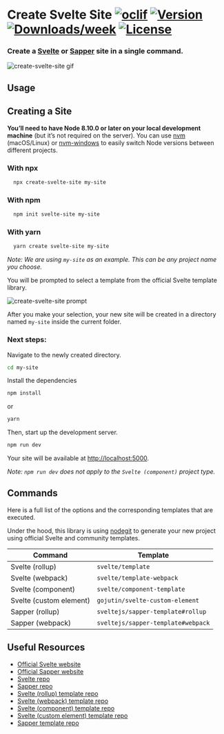 # Create Svelte Site [![oclif](https://img.shields.io/badge/cli-oclif-brightgreen.svg)](https://oclif.io) [![Version](https://img.shields.io/npm/v/create-svelte-site.svg)](https://npmjs.org/package/create-svelte-site) [![Downloads/week](https://img.shields.io/npm/dw/create-svelte-site.svg)](https://npmjs.org/package/create-svelte-site) [![License](https://img.shields.io/npm/l/create-svelte-site.svg)](https://github.com/gojutin/create-svelte-site/blob/master/package.json)

### Create a [Svelte](https://svelte.dev/) or [Sapper](https://sapper.svelte.dev/) site in a single command.



![create-svelte-site gif](https://res.cloudinary.com/gojutin/image/upload/v1557246205/create-svelte-site/create-svelte-site.gif "create-svelte-site gif")

## Usage

## Creating a Site
**You’ll need to have Node 8.10.0 or later on your local development machine** (but it’s not required on the server). You can use [nvm](https://github.com/creationix/nvm#installation) (macOS/Linux) or [nvm-windows](https://github.com/coreybutler/nvm-windows#node-version-manager-nvm-for-windows) to easily switch Node versions between different projects.

### With npx

```sh
  npx create-svelte-site my-site
```

### With npm

```sh
  npm init svelte-site my-site
```

### With yarn

```sh
  yarn create svelte-site my-site
```

_Note: We are using `my-site` as an example. This can be any project name you choose._

You will be prompted to select a template from the official Svelte template library.

![create-svelte-site prompt](https://res.cloudinary.com/gojutin/image/upload/w_320/v1557245550/create-svelte-site/create-svelte-site-prompt.png "create-svelte-site prompt")

After you make your selection, your new site will be created in a directory named `my-site` inside the current folder.

### Next steps:

Navigate to the newly created directory.

```sh
cd my-site
```

Install the dependencies

```sh
npm install
```

or 

```sh
yarn
```

Then, start up the development server.

```sh
npm run dev
```

Your site will be available at [http://localhost:5000](http://localhost:5000).

_Note: `npm run dev` does not apply to the `Svelte (component)` project type._

## Commands

Here is a full list of the options and the corresponding templates that are executed. 

Under the hood, this library is using [nodegit](https://github.com/nodegit/nodegit/) to generate your new project using official Svelte and community templates.

| Command            | Template                           |
| ------------------ | -----------------------------------|
| Svelte (rollup)    | `svelte/template`                  |
| Svelte (webpack)   | `svelte/template-webpack`          |
| Svelte (component) | `svelte/component-template`        |
| Svelte (custom element) | `gojutin/svelte-custom-element` |
| Sapper (rollup)    | `sveltejs/sapper-template#rollup`  |
| Sapper (webpack)   | `sveltejs/sapper-template#webpack` |

## Useful Resources

- [Official Svelte website](https://svelte.dev/)
- [Official Sapper website](https://sapper.svelte.dev/)
- [Svelte repo](https://github.com/sveltejs/svelte)
- [Sapper repo](https://github.com/sveltejs/sapper)
- [Svelte (rollup) template repo](https://github.com/sveltejs/template)
- [Svelte (webpack) template repo](https://github.com/sveltejs/template-webpack)
- [Svelte (component) template repo](https://github.com/sveltejs/component-template)
- [Svelte (custom element) template repo](https://github.com/gojutin/svelte-custom-element)
- [Sapper template repo](https://github.com/sveltejs/sapper-template)
